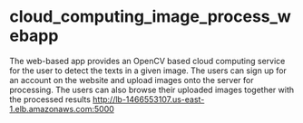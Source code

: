 # cloud_computing_image_process_webapp
The web-based app provides an OpenCV based cloud computing service for the user to detect the texts in a given image. The users can sign up for an account on the website and upload images onto the server for processing. The users can also browse their uploaded images together with the processed results
http://lb-1466553107.us-east-1.elb.amazonaws.com:5000
